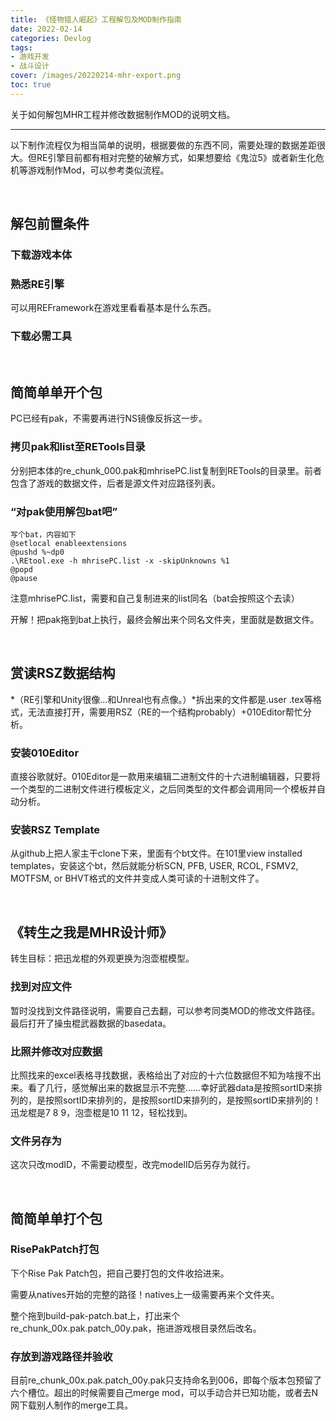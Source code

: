 ```yaml
---
title: 《怪物猎人崛起》工程解包及MOD制作指南
date: 2022-02-14
categories: Devlog
tags: 
- 游戏开发
- 战斗设计
cover: /images/20220214-mhr-export.png
toc: true
---
```

关于如何解包MHR工程并修改数据制作MOD的说明文档。

<!--more-->

---

以下制作流程仅为相当简单的说明，根据要做的东西不同，需要处理的数据差距很大。但RE引擎目前都有相对完整的破解方式，如果想要给《鬼泣5》或者新生化危机等游戏制作Mod，可以参考类似流程。

<br/>

## 解包前置条件

### 下载游戏本体

### 熟悉RE引擎

可以用REFramework在游戏里看看基本是什么东西。

### 下载必需工具

<br/>

## 简简单单开个包

PC已经有pak，不需要再进行NS镜像反拆这一步。

### 拷贝pak和list至RETools目录

分别把本体的re_chunk_000.pak和mhrisePC.list复制到RETools的目录里。前者包含了游戏的数据文件，后者是源文件对应路径列表。

### “对pak使用解包bat吧”

```
写个bat，内容如下
@setlocal enableextensions
@pushd %~dp0
.\REtool.exe -h mhrisePC.list -x -skipUnknowns %1
@popd
@pause
```

注意mhrisePC.list，需要和自己复制进来的list同名（bat会按照这个去读）

开解！把pak拖到bat上执行，最终会解出来个同名文件夹，里面就是数据文件。

<br/>

## 赏读RSZ数据结构

*（RE引擎和Unity很像…和Unreal也有点像。）*拆出来的文件都是.user .tex等格式，无法直接打开，需要用RSZ（RE的一个结构probably）+010Editor帮忙分析。

### 安装010Editor

直接谷歌就好。010Editor是一款用来编辑二进制文件的十六进制编辑器，只要将一个类型的二进制文件进行模板定义，之后同类型的文件都会调用同一个模板并自动分析。

### 安装RSZ Template

从github上把人家主干clone下来，里面有个bt文件。在101里view installed templates，安装这个bt，然后就能分析SCN, PFB, USER, RCOL, FSMV2, MOTFSM, or BHVT格式的文件并变成人类可读的十进制文件了。

<br/>

## 《转生之我是MHR设计师》

转生目标：把迅龙棍的外观更换为泡壶棍模型。

### 找到对应文件

暂时没找到文件路径说明，需要自己去翻，可以参考同类MOD的修改文件路径。最后打开了操虫棍武器数据的basedata。

### 比照并修改对应数据

比照找来的excel表格寻找数据，表格给出了对应的十六位数据但不知为啥搜不出来。看了几行，感觉解出来的数据显示不完整……幸好武器data是按照sortID来排列的，是按照sortID来排列的，是按照sortID来排列的，是按照sortID来排列的！迅龙棍是7 8 9，泡壶棍是10 11 12，轻松找到。

### 文件另存为

这次只改modID，不需要动模型，改完modelID后另存为就行。

<br/>

## 简简单单打个包

### RisePakPatch打包

下个Rise Pak Patch包，把自己要打包的文件收拾进来。

需要从natives开始的完整的路径！natives上一级需要再来个文件夹。

整个拖到build-pak-patch.bat上，打出来个re_chunk_00x.pak.patch_00y.pak，拖进游戏根目录然后改名。

### 存放到游戏路径并验收

目前re_chunk_00x.pak.patch_00y.pak只支持命名到006，即每个版本包预留了六个槽位。超出的时候需要自己merge mod，可以手动合并已知功能，或者去N网下载别人制作的merge工具。
